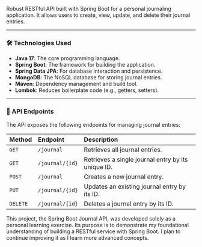 Robust RESTful API built with Spring Boot for a personal journaling application. It allows users to create, view, update, and delete their journal entries.

***

### 🛠️ Technologies Used

* **Java 17**: The core programming language.
* **Spring Boot**: The framework for building the application.
* **Spring Data JPA**: For database interaction and persistence.
* **MongoDB**: The NoSQL database for storing journal entries.
* **Maven**: Dependency management and build tool.
* **Lombok**: Reduces boilerplate code (e.g., getters, setters).

***

### 📂 API Endpoints

The API exposes the following endpoints for managing journal entries:

| Method | Endpoint | Description |
| :--- | :--- | :--- |
| `GET` | `/journal` | Retrieves all journal entries. |
| `GET` | `/journal/{id}` | Retrieves a single journal entry by its unique ID. |
| `POST` | `/journal` | Creates a new journal entry. |
| `PUT` | `/journal/{id}` | Updates an existing journal entry by its ID. |
| `DELETE` | `/journal/{id}` | Deletes a journal entry by its ID. |

This project, the Spring Boot Journal API, was developed solely as a personal learning exercise. Its purpose is to demonstrate my foundational understanding of building a RESTful service with Spring Boot. I plan to continue improving it as I learn more advanced concepts.
